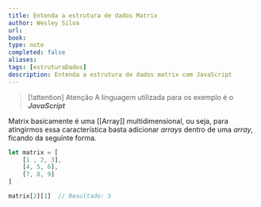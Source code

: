 ```yaml
---
title: Entenda a estrutura de dados Matrix
author: Wesley Silva
url:
book:
type: note
completed: false
aliases:
tags: [estruturaDados]
description: Entenda a estrutura de dados matrix com JavaScript
---
```

>[!attention] Atenção
>A linguagem utilizada para os exemplo é o **_JavaScript_**

Matrix basicamente é uma [[Array]] multidimensional, ou seja, para atingirmos essa característica basta adicionar _arrays_ dentro de uma _array_, ficando da seguinte forma.

```js
let matrix = [
	[1 , 2, 3],
	[4, 5, 6],
	[7, 8, 9]
]

matrix[2][1]  // Resultado: 5
```